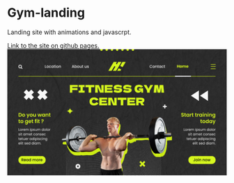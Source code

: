 ﻿# Gym-landing
Landing site with animations and javascrpt.

[Link to the site on github pages.](https://duckduckgo.com)
![](img/site.png)
